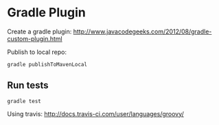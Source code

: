 Gradle Plugin
=============

Create a gradle plugin:
http://www.javacodegeeks.com/2012/08/gradle-custom-plugin.html

Publish to local repo:
```
gradle publishToMavenLocal
```

Run tests
---------
```
gradle test
```

Using travis: http://docs.travis-ci.com/user/languages/groovy/

